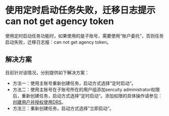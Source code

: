 # 使用定时启动任务失败，迁移日志提示can not get agency token<a name="drs_16_0123"></a>

使用定时启动任务功能时，如果使用的是子账号，需要使用“账户委托“，否则任务启动失败，迁移日志报：can not get agency token。

## 解决方案<a name="section12404371141"></a>

目前针对该情况，分别提供如下解决方案：

-   方法一：使用主账号重新创建任务，启动方式选择“定时启动“。
-   方法二：使用主账号在子账号所在的用户组添加sercuity administrator权限后，重新创建任务，启动方式选择“定时启动“。添加权限的具体操作请参见：[创建用户并授权使用DRS](https://support.huaweicloud.com/usermanual-drs/drs_08_0012.html)。
-   方法三：重新创建任务，启动方式选择“立即启动“。

